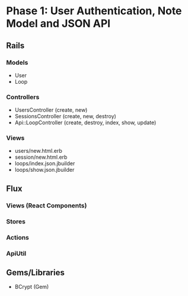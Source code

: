 # Phase 1: User Authentication, Note Model and JSON API

## Rails
### Models
* User
* Loop

### Controllers
* UsersController (create, new)
* SessionsController (create, new, destroy)
* Api::LoopController (create, destroy, index, show, update)

### Views
* users/new.html.erb
* session/new.html.erb
* loops/index.json.jbuilder
* loops/show.json.jbuilder

## Flux
### Views (React Components)

### Stores

### Actions

### ApiUtil

## Gems/Libraries
* BCrypt (Gem)
